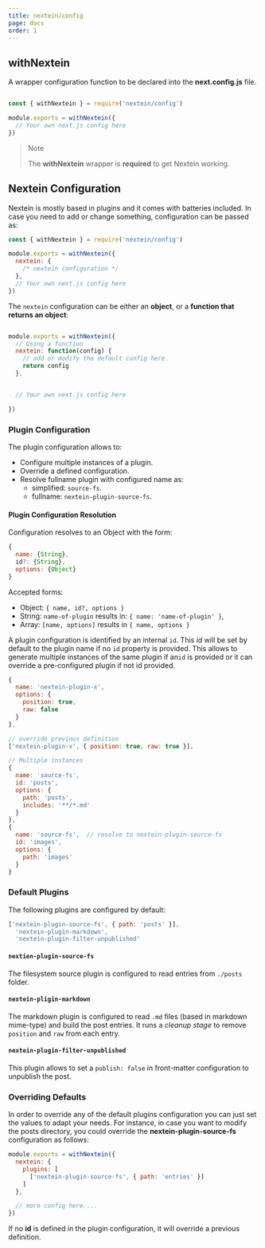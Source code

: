 ```yaml
---
title: nextein/config
page: docs
order: 1
---
```


## withNextein

A wrapper configuration function to be declared into the **next.config.js** file.

```js

const { withNextein } = require('nextein/config')

module.exports = withNextein({
  // Your own next.js config here
})

```

> Note
>
> The **withNextein**  wrapper is **required** to get Nextein working. 

## Nextein Configuration

Nextein is mostly based in plugins and it comes with batteries included. In case you need to add or change something, configuration can be passed as:

```js
const { withNextein } = require('nextein/config')

module.exports = withNextein({
  nextein: {
    /* nextein configuration */
  },
  // Your own next.js config here
})

```

The `nextein` configuration can be either an **object**, or a **function that returns an object**:

```js

module.exports = withNextein({
  // Using a function
  nextein: function(config) {
    // add or modify the default config here.
    return config
  },


  // Your own next.js config here

})
```

### Plugin Configuration

The plugin configuration allows to:

- Configure multiple instances of a plugin.
- Override a defined configuration.
- Resolve fullname plugin with configured name as:
  - simplified: `source-fs`. 
  - fullname: `nextein-plugin-source-fs`.

#### Plugin Configuration Resolution

Configuration resolves to an Object with the form:
 
```js
{ 
  name: {String},
  id?: {String},
  options: {Object}
}
```

Accepted forms:

- Object: `{ name, id?, options }`
- String: `name-of-plugin` results in: `{ name: 'name-of-plugin' }`,
- Array: `[name, options]` results in `{ name, options }`

A plugin configuration is identified by an internal `id`. This *id* will be set by default to the plugin name if no `id` property is provided.
This allows to generate multiple instances of the same plugin if an`id` is provided or it can override a pre-configured plugin if not id provided.

```js
{
  name: 'nextein-plugin-x',
  options: {
    position: true,
    raw: false    
  }
},

// override previous definition
['nextein-plugin-x', { position: true, raw: true }], 

// Multiple instances
{
  name: 'source-fs',
  id: 'posts',
  options: {
    path: 'posts',
    includes: '**/*.md'
  }
},
{
  name: 'source-fs',  // resolve to nextein-plugin-source-fs
  id: 'images',
  options: {
    path: 'images'
  }
}
```

### Default Plugins

The following plugins are configured by default:

```js
['nextein-plugin-source-fs', { path: 'posts' }],
  'nextein-plugin-markdown',
  'nextein-plugin-filter-unpublished'
```

#### `nextien-plugin-source-fs`

The filesystem source plugin is configured to read entries from `./posts` folder.

#### `nextein-pligin-markdown`

The markdown plugin is configured to read `.md` files (based in markdown mime-type) and build the post entries.
It runs a *cleanup stage* to remove `position` and `raw` from each entry.

#### `nextein-plugin-filter-unpublished`

This plugin allows to set a `publish: false` in front-matter configuration to unpublish the post.

### Overriding Defaults

In order to override any of the default plugins configuration you can just set the values to adapt your needs. For instance, in case you want to modify the posts directory, you could override the **nextein-plugin-source-fs** configuration as follows: 

```js
module.exports = withNextein({
  nextein: {
    plugins: [
      ['nextein-plugin-source-fs', { path: 'entries' }]
    ]
  },

  // more config here....
})

```

If no **id** is defined in the plugin configuration, it will override a previous definition.

